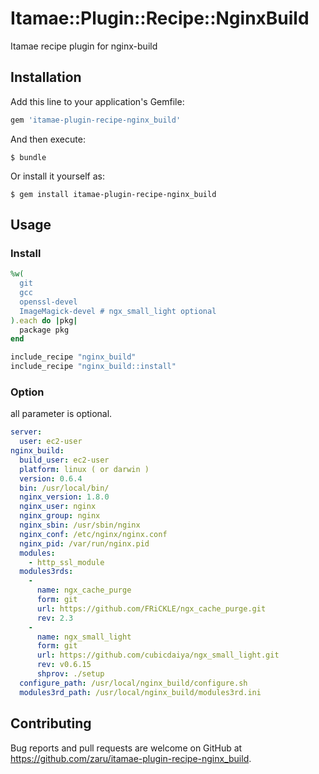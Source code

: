# Itamae::Plugin::Recipe::NginxBuild

Itamae recipe plugin for nginx-build

## Installation

Add this line to your application's Gemfile:

```ruby
gem 'itamae-plugin-recipe-nginx_build'
```

And then execute:

    $ bundle

Or install it yourself as:

    $ gem install itamae-plugin-recipe-nginx_build

## Usage

### Install

```ruby
%w(
  git
  gcc
  openssl-devel
  ImageMagick-devel # ngx_small_light optional
).each do |pkg|
  package pkg
end

include_recipe "nginx_build"
include_recipe "nginx_build::install"
```

### Option

all parameter is optional.

```yaml
server:
  user: ec2-user
nginx_build:
  build_user: ec2-user
  platform: linux ( or darwin )
  version: 0.6.4
  bin: /usr/local/bin/
  nginx_version: 1.8.0
  nginx_user: nginx
  nginx_group: nginx
  nginx_sbin: /usr/sbin/nginx
  nginx_conf: /etc/nginx/nginx.conf
  nginx_pid: /var/run/nginx.pid
  modules:
    - http_ssl_module
  modules3rds:
    -
      name: ngx_cache_purge
      form: git
      url: https://github.com/FRiCKLE/ngx_cache_purge.git
      rev: 2.3
    -
      name: ngx_small_light
      form: git
      url: https://github.com/cubicdaiya/ngx_small_light.git
      rev: v0.6.15
      shprov: ./setup
  configure_path: /usr/local/nginx_build/configure.sh
  modules3rd_path: /usr/local/nginx_build/modules3rd.ini
```

## Contributing

Bug reports and pull requests are welcome on GitHub at https://github.com/zaru/itamae-plugin-recipe-nginx_build.
